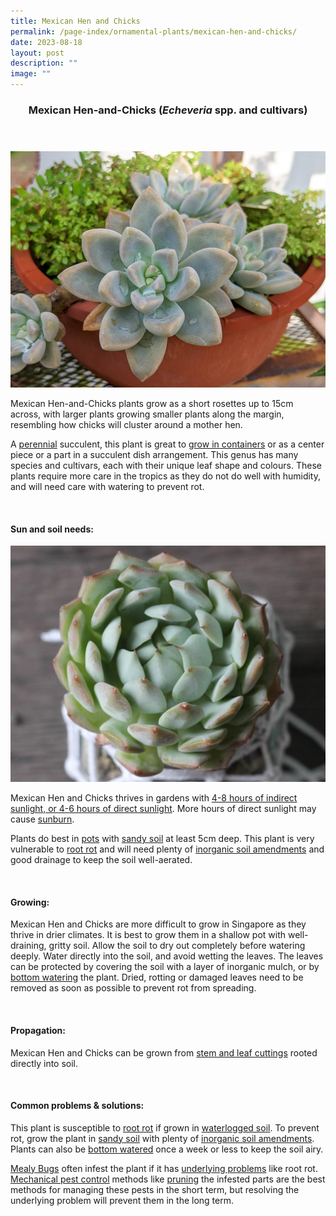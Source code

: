 ```yaml
---
title: Mexican Hen and Chicks
permalink: /page-index/ornamental-plants/mexican-hen-and-chicks/
date: 2023-08-18
layout: post
description: ""
image: ""
---
```

<header> 
	<h3>Mexican Hen-and-Chicks (<em>Echeveria</em> spp. and cultivars)</h3> 
</header>

<section>
	<img title="A Mexican hen-and-chicks plant with offsets. Photo by Jacqueline Chua." src="/images/Plants/henandchicks_2_jacquelinechua.jpg">
	<p>Mexican Hen-and-Chicks plants grow as a short rosettes up to 15cm across, with larger plants growing smaller plants along the margin, resembling how chicks will cluster around a mother hen.</p>
	<p>A <a href="/learn-more-about-gardening/glossary/#p">perennial</a> succulent, this plant is great to <a href="/page-index/horticulture-techniques/planting-in-containers">grow in containers</a> or as a center piece or a part in a succulent dish arrangement. This genus has many species and cultivars, each with their unique leaf shape and colours. These plants require more care in the tropics as they do not do well with humidity, and will need care with watering to prevent rot.</p>
	 <br> 
</section> 
 
<section> 
  <h4>Sun and soil needs:</h4> 
		<img title="A Mexican hen-and-chicks plant. Photo by Flora and Fauna web." src="/images/Plants/mexicanhenandchicks_ffw.jpg">
  <p>Mexican Hen and Chicks thrives in gardens with <a href="/page-index/horticulture-techniques/gauging-light/">4-8 hours of indirect sunlight, or 4-6 hours of direct sunlight</a>. More hours of direct sunlight may cause <a href="/page-index/plant-problems/sunburn/">sunburn</a>.</p>
	<p> Plants do best in <a href="/page-index/horticulture-techniques/planting-in-containers/">pots</a> with <a href="/page-index/horticulture-techniques/soil/">sandy soil</a> at least 5cm deep. This plant is very vulnerable to <a href="/page-index/plant-problems/root-rot/">root rot</a> and will need plenty of <a href="/page-index/horticulture-techniques/soil-amendments/">inorganic soil amendments</a> and good drainage to keep the soil well-aerated.</p> 
	<br>
</section>

<section> 
  <h4>Growing:</h4> 
	<p>Mexican Hen and Chicks are more difficult to grow in Singapore as they thrive in drier climates. It is best to grow them in a shallow pot with well-draining, gritty soil. Allow the soil to dry out completely before watering deeply. Water directly into the soil, and avoid wetting the leaves. The leaves can be protected by covering the soil with a layer of inorganic mulch, or by <a href="/page-index/horticulture-techniques/bottom-watering/">bottom watering</a> the plant. Dried, rotting or damaged leaves need to be removed as soon as possible to prevent rot from spreading.</p> 
	<br> 
</section> 

<section> 
  <h4>Propagation:</h4> 
	<p>Mexican Hen and Chicks can be grown from <a href="/page-index/horticulture-techniques/propagating-by-cuttings/">stem and leaf cuttings</a> rooted directly into soil.</p> 
	<br> 
</section> 
 
<section> 
  <h4>Common problems &amp; solutions:</h4> 
	<p>This plant is susceptible to <a href="/page-index/plant-problems/root-rot/">root rot</a> if grown in <a href="/page-index/plant-problems/waterlogging/">waterlogged soil</a>. To prevent rot, grow the plant in <a href="/page-index/horticulture-techniques/soil/">sandy soil</a> with plenty of <a href="/page-index/horticulture-techniques/soil-amendments/">inorganic soil amendments</a>. Plants can also be <a href="/page-index/horticulture-techniques/bottom-watering/">bottom watered</a> once a week or less to keep the soil airy.</p>
	<p><a href="/page-index/pests/mealy-bugs/">Mealy Bugs</a> often infest the plant if it has <a href="/learn-more-about-gardening/plant-problems/">underlying problems</a> like root rot. <a href="/page-index/horticulture-techniques/pest-control/">Mechanical pest control</a> methods like <a href="/page-index/horticulture-techniques/pruning/">pruning</a> the infested parts are the best methods for managing these pests in the short term, but resolving the underlying problem will prevent them in the long term.</p>
	<br> 
</section>